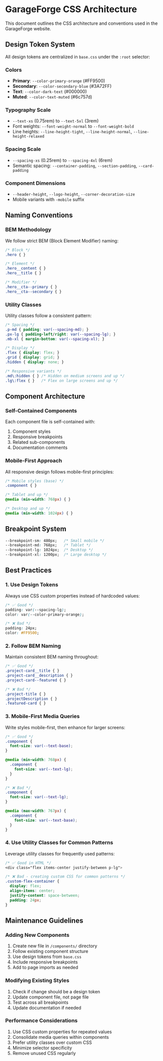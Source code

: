 # GarageForge CSS Architecture

This document outlines the CSS architecture and conventions used in the GarageForge website.

## Design Token System

All design tokens are centralized in `base.css` under the `:root` selector:

### Colors
- **Primary**: `--color-primary-orange` (#FF9500)
- **Secondary**: `--color-secondary-blue` (#3A72FF)  
- **Text**: `--color-dark-text` (#000000)
- **Muted**: `--color-text-muted` (#6c757d)

### Typography Scale
- `--text-xs` (0.75rem) to `--text-5xl` (3rem)
- Font weights: `--font-weight-normal` to `--font-weight-bold`
- Line heights: `--line-height-tight`, `--line-height-normal`, `--line-height-relaxed`

### Spacing Scale
- `--spacing-xs` (0.25rem) to `--spacing-4xl` (6rem)
- Semantic spacing: `--container-padding`, `--section-padding`, `--card-padding`

### Component Dimensions
- `--header-height`, `--logo-height`, `--corner-decoration-size`
- Mobile variants with `-mobile` suffix

## Naming Conventions

### BEM Methodology
We follow strict BEM (Block Element Modifier) naming:

```css
/* Block */
.hero { }

/* Element */
.hero__content { }
.hero__title { }

/* Modifier */
.hero__cta--primary { }
.hero__cta--secondary { }
```

### Utility Classes
Utility classes follow a consistent pattern:

```css
/* Spacing */
.p-md { padding: var(--spacing-md); }
.px-lg { padding-left/right: var(--spacing-lg); }
.mb-xl { margin-bottom: var(--spacing-xl); }

/* Display */
.flex { display: flex; }
.grid { display: grid; }
.hidden { display: none; }

/* Responsive variants */
.md\:hidden { } /* Hidden on medium screens and up */
.lg\:flex { }   /* Flex on large screens and up */
```

## Component Architecture

### Self-Contained Components
Each component file is self-contained with:
1. Component styles
2. Responsive breakpoints
3. Related sub-components
4. Documentation comments

### Mobile-First Approach
All responsive design follows mobile-first principles:

```css
/* Mobile styles (base) */
.component { }

/* Tablet and up */
@media (min-width: 768px) { }

/* Desktop and up */
@media (min-width: 1024px) { }
```

## Breakpoint System

```css
--breakpoint-sm: 480px;   /* Small mobile */
--breakpoint-md: 768px;   /* Tablet */
--breakpoint-lg: 1024px;  /* Desktop */
--breakpoint-xl: 1200px;  /* Large desktop */
```

## Best Practices

### 1. Use Design Tokens
Always use CSS custom properties instead of hardcoded values:

```css
/* ✅ Good */
padding: var(--spacing-lg);
color: var(--color-primary-orange);

/* ❌ Bad */
padding: 24px;
color: #FF9500;
```

### 2. Follow BEM Naming
Maintain consistent BEM naming throughout:

```css
/* ✅ Good */
.project-card__title { }
.project-card__description { }
.project-card--featured { }

/* ❌ Bad */
.project-title { }
.projectDescription { }
.featured-card { }
```

### 3. Mobile-First Media Queries
Write styles mobile-first, then enhance for larger screens:

```css
/* ✅ Good */
.component {
  font-size: var(--text-base);
}

@media (min-width: 768px) {
  .component {
    font-size: var(--text-lg);
  }
}

/* ❌ Bad */
.component {
  font-size: var(--text-lg);
}

@media (max-width: 767px) {
  .component {
    font-size: var(--text-base);
  }
}
```

### 4. Use Utility Classes for Common Patterns
Leverage utility classes for frequently used patterns:

```css
/* ✅ Good in HTML */
<div class="flex items-center justify-between p-lg">

/* ❌ Bad - creating custom CSS for common patterns */
.custom-flex-container {
  display: flex;
  align-items: center;
  justify-content: space-between;
  padding: 24px;
}
```

## Maintenance Guidelines

### Adding New Components
1. Create new file in `/components/` directory
2. Follow existing component structure
3. Use design tokens from `base.css`
4. Include responsive breakpoints
5. Add to page imports as needed

### Modifying Existing Styles
1. Check if change should be a design token
2. Update component file, not page file
3. Test across all breakpoints
4. Update documentation if needed

### Performance Considerations
1. Use CSS custom properties for repeated values
2. Consolidate media queries within components
3. Prefer utility classes over custom CSS
4. Minimize selector specificity
5. Remove unused CSS regularly
